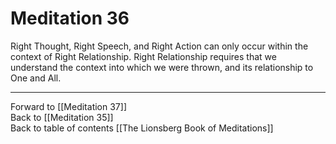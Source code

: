 # Meditation 36

Right Thought, Right Speech, and Right Action can only occur within the context of Right Relationship. Right Relationship requires that we understand the context into which we were thrown, and its relationship to One and All. 

___

Forward to [[Meditation 37]]  
Back to [[Meditation 35]]  
Back to table of contents [[The Lionsberg Book of Meditations]]  